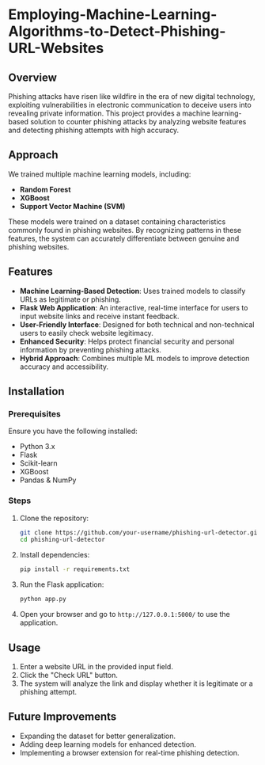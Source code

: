 # Employing-Machine-Learning-Algorithms-to-Detect-Phishing-URL-Websites
## Overview
Phishing attacks have risen like wildfire in the era of new digital technology, exploiting vulnerabilities in electronic communication to deceive users into revealing private information. This project provides a machine learning-based solution to counter phishing attacks by analyzing website features and detecting phishing attempts with high accuracy.

## Approach
We trained multiple machine learning models, including:
- **Random Forest**
- **XGBoost**
- **Support Vector Machine (SVM)**

These models were trained on a dataset containing characteristics commonly found in phishing websites. By recognizing patterns in these features, the system can accurately differentiate between genuine and phishing websites.

## Features
- **Machine Learning-Based Detection**: Uses trained models to classify URLs as legitimate or phishing.
- **Flask Web Application**: An interactive, real-time interface for users to input website links and receive instant feedback.
- **User-Friendly Interface**: Designed for both technical and non-technical users to easily check website legitimacy.
- **Enhanced Security**: Helps protect financial security and personal information by preventing phishing attacks.
- **Hybrid Approach**: Combines multiple ML models to improve detection accuracy and accessibility.

## Installation
### Prerequisites
Ensure you have the following installed:
- Python 3.x
- Flask
- Scikit-learn
- XGBoost
- Pandas & NumPy

### Steps
1. Clone the repository:
   ```sh
   git clone https://github.com/your-username/phishing-url-detector.git
   cd phishing-url-detector
   ```
2. Install dependencies:
   ```sh
   pip install -r requirements.txt
   ```
3. Run the Flask application:
   ```sh
   python app.py
   ```
4. Open your browser and go to `http://127.0.0.1:5000/` to use the application.

## Usage
1. Enter a website URL in the provided input field.
2. Click the "Check URL" button.
3. The system will analyze the link and display whether it is legitimate or a phishing attempt.

## Future Improvements
- Expanding the dataset for better generalization.
- Adding deep learning models for enhanced detection.
- Implementing a browser extension for real-time phishing detection.
